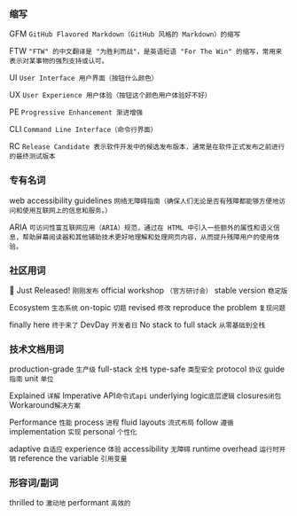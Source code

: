 ### 缩写

GFM `GitHub Flavored Markdown（GitHub 风格的 Markdown）的缩写`

FTW `"FTW" 的中文翻译是 "为胜利而战"，是英语短语 "For The Win" 的缩写，常用来表示对某事物的强烈支持或认可。`

UI `User Interface 用户界面（按钮什么颜色）`

UX `User Experience 用户体验（按钮这个颜色用户体验好不好）`

PE `Progressive Enhancement 渐进增强`

CLI `Command Line Interface（命令行界面）`

RC `Release Candidate 表示软件开发中的候选发布版本，通常是在软件正式发布之前进行的最终测试版本`

### 专有名词

web accessibility guidelines `网络无障碍指南（确保人们无论是否有残障都能够方便地访问和使用互联网上的信息和服务。）`

ARIA `可访问性富互联网应用（ARIA）规范，通过在 HTML 中引入一些额外的属性和语义信息，帮助屏幕阅读器和其他辅助技术更好地理解和处理网页内容，从而提升残障用户的使用体验。`

### 社区用词

📣 Just Released! `刚刚发布` official workshop `（官方研讨会）` stable version `稳定版`

Ecosystem `生态系统` on-topic `切题` revised `修改` reproduce the problem `复现问题`

finally here `终于来了` DevDay `开发者日` No stack to full stack `从零基础到全栈`

### 技术文档用词

production-grade `生产级` full-stack `全栈` type-safe `类型安全` protocol `协议` guide `指南` unit `单位`

Explained `详解` Imperative API`命令式api` underlying logic`底层逻辑` closures`闭包` Workaround`解决方案`

Performance `性能` process `进程` fluid layouts `流式布局` follow `遵循` implementation `实现` personal `个性化`

adaptive `自适应` experience `体验` accessibility `无障碍` runtime overhead `运行时开销` reference the variable `引用变量`

### 形容词/副词

thrilled to `激动地` performant `高效的`
